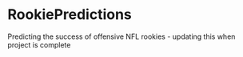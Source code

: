 # RookiePredictions
Predicting the success of offensive NFL rookies - updating this when project is complete
